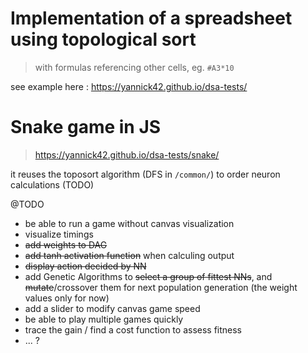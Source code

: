 # Implementation of a spreadsheet using topological sort
> with formulas referencing other cells, eg. `#A3*10`

see example here : https://yannick42.github.io/dsa-tests/

# Snake game in JS
> https://yannick42.github.io/dsa-tests/snake/

it reuses the toposort algorithm (DFS in `/common/`) to order neuron calculations (TODO)

@TODO
- be able to run a game without canvas visualization
- visualize timings
- ~~add weights to DAG~~
- ~~add tanh activation function~~ when calculing output
- ~~display action decided by NN~~
- add Genetic Algorithms to ~~select a group of fittest NNs~~, and ~~mutate~~/crossover them for next population generation (the weight values only for now)
- add a slider to modify canvas game speed
- be able to play multiple games quickly
- trace the gain / find a cost function to assess fitness
- ... ?
